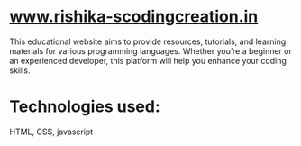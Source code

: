 # www.rishika-scodingcreation.in
This educational website aims to provide resources, tutorials, and learning materials for various programming languages. Whether you’re a beginner or an experienced developer, this platform will help you enhance your coding skills.

# Technologies used:
HTML, CSS, javascript
